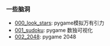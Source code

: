 ### 一些脑洞

- [000_look_stars](000_look_stars/readme.md): pygame模拟万有引力
- [001_sudoku](001_sudoku/readme.md): pygame 数独可视化
- [002_2048](002_2048/readme.md): pygame 2048